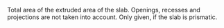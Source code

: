 ﻿Total area of the extruded area of the slab. Openings, recesses and projections are not taken into account. Only given, if the slab is prismatic.
